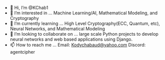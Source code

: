 - 👋 Hi, I’m @KChab1
- 👀 I’m interested in ... Machine Learning/AI, Mathematical Modeling, and Cryptography
- 🌱 I’m currently learning ... High Level Cryptography(ECC, Quantum, etc), Neural Networks, and  Mathematical Modeling
- 💞️ I’m looking to collaborate on ... large scale Python projects to develop neural networks and web based applications using Django. 
- 📫 How to reach me ... 
Email: Kodychabaud@yahoo.com
Discord: agentcipher
<!---
KChab1/KChab1 is a ✨ special ✨ repository because its `README.md` (this file) appears on your GitHub profile.
You can click the Preview link to take a look at your changes.
--->
